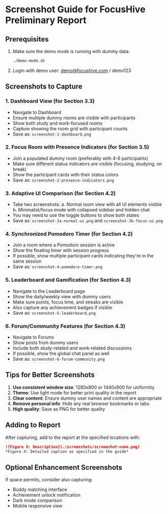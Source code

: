 # Screenshot Guide for FocusHive Preliminary Report

## Prerequisites
1. Make sure the demo mode is running with dummy data:
   ```bash
   ./demo-mode.sh
   ```
2. Login with demo user: demo@focushive.com / demo123

## Screenshots to Capture

### 1. Dashboard View (for Section 3.3)
- Navigate to Dashboard
- Ensure multiple dummy rooms are visible with participants
- Show both study and work-focused rooms
- Capture showing the room grid with participant counts
- Save as: `screenshot-1-dashboard.png`

### 2. Focus Room with Presence Indicators (for Section 3.5)
- Join a populated dummy room (preferably with 4-6 participants)
- Make sure different status indicators are visible (focusing, studying, on break)
- Show the participant cards with their status colors
- Save as: `screenshot-2-presence-indicators.png`

### 3. Adaptive UI Comparison (for Section 4.2)
- Take two screenshots:
  a. Normal room view with all UI elements visible
  b. Minimalist/focus mode with collapsed sidebar and hidden chat
- You may need to use the toggle buttons to show both states
- Save as: `screenshot-3a-normal-ui.png` and `screenshot-3b-focus-ui.png`

### 4. Synchronized Pomodoro Timer (for Section 4.2)
- Join a room where a Pomodoro session is active
- Show the floating timer with session progress
- If possible, show multiple participant cards indicating they're in the same session
- Save as: `screenshot-4-pomodoro-timer.png`

### 5. Leaderboard and Gamification (for Section 4.3)
- Navigate to the Leaderboard page
- Show the daily/weekly view with dummy users
- Make sure points, focus time, and streaks are visible
- Also capture any achievement badges if visible
- Save as: `screenshot-5-leaderboard.png`

### 6. Forum/Community Features (for Section 4.3)
- Navigate to Forums
- Show posts from dummy users
- Include both study-related and work-related discussions
- If possible, show the global chat panel as well
- Save as: `screenshot-6-forum-community.png`

## Tips for Better Screenshots

1. **Use consistent window size**: 1280x800 or 1440x900 for uniformity
2. **Theme**: Use light mode for better print quality in the report
3. **Clear content**: Ensure dummy user names and content are appropriate
4. **Remove personal info**: Hide any real browser bookmarks or tabs
5. **High quality**: Save as PNG for better quality

## Adding to Report

After capturing, add to the report at the specified locations with:

```markdown
![Figure X: Description](./screenshots/screenshot-name.png)
*Figure X: Detailed caption as specified in the guide*
```

## Optional Enhancement Screenshots

If space permits, consider also capturing:
- Buddy matching interface
- Achievement unlock notification
- Dark mode comparison
- Mobile responsive view